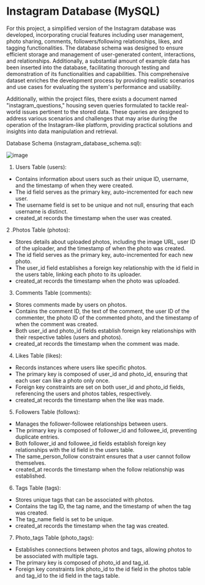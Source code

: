 # Instagram Database (MySQL)
For this project, a simplified version of the Instagram database was developed, incorporating crucial features including user management, photo sharing, comments, followers/following relationships, likes, and tagging functionalities. The database schema was  designed to ensure efficient storage and management of user-generated content, interactions, and relationships. Additionally, a substantial amount of example data has been inserted into the database, facilitating thorough testing and demonstration of its functionalities and capabilities. This comprehensive dataset enriches the development process by providing realistic scenarios and use cases for evaluating the system's performance and usability.

Additionally, within the project files, there exists a document named "instagram_questions," housing seven queries formulated to tackle real-world issues pertinent to the stored data. These queries are designed to address various scenarios and challenges that may arise during the operation of the Instagram-like platform, providing practical solutions and insights into data manipulation and retrieval.

Database Schema (instagram_database_schema.sql):

![image](https://github.com/kambedn/instagram_database/assets/117531956/8c804232-aa32-4d6a-9c98-ddefe269ae41)


1. Users Table (users):
- Contains information about users such as their unique ID, username, and the timestamp of when they were created.
- The id field serves as the primary key, auto-incremented for each new user.
- The username field is set to be unique and not null, ensuring that each username is distinct.
- created_at records the timestamp when the user was created.

2 .Photos Table (photos):
- Stores details about uploaded photos, including the image URL, user ID of the uploader, and the timestamp of when the photo was created.
- The id field serves as the primary key, auto-incremented for each new photo.
- The user_id field establishes a foreign key relationship with the id field in the users table, linking each photo to its uploader.
- created_at records the timestamp when the photo was uploaded.
  
3. Comments Table (comments):
- Stores comments made by users on photos.
- Contains the comment ID, the text of the comment, the user ID of the commenter, the photo ID of the commented photo, and the timestamp of when the comment was created.
- Both user_id and photo_id fields establish foreign key relationships with their respective tables (users and photos).
- created_at records the timestamp when the comment was made.
  
4. Likes Table (likes):
- Records instances where users like specific photos.
- The primary key is composed of user_id and photo_id, ensuring that each user can like a photo only once.
- Foreign key constraints are set on both user_id and photo_id fields, referencing the users and photos tables, respectively.
- created_at records the timestamp when the like was made.
  
5. Followers Table (follows):
- Manages the follower-followee relationships between users.
- The primary key is composed of follower_id and followee_id, preventing duplicate entries.
- Both follower_id and followee_id fields establish foreign key relationships with the id field in the users table.
- The same_person_follow constraint ensures that a user cannot follow themselves.
- created_at records the timestamp when the follow relationship was established.
  
6. Tags Table (tags):
- Stores unique tags that can be associated with photos.
- Contains the tag ID, the tag name, and the timestamp of when the tag was created.
- The tag_name field is set to be unique.
- created_at records the timestamp when the tag was created.

7. Photo_tags Table (photo_tags):
- Establishes connections between photos and tags, allowing photos to be associated with multiple tags.
- The primary key is composed of photo_id and tag_id.
- Foreign key constraints link photo_id to the id field in the photos table and tag_id to the id field in the tags table.

  

